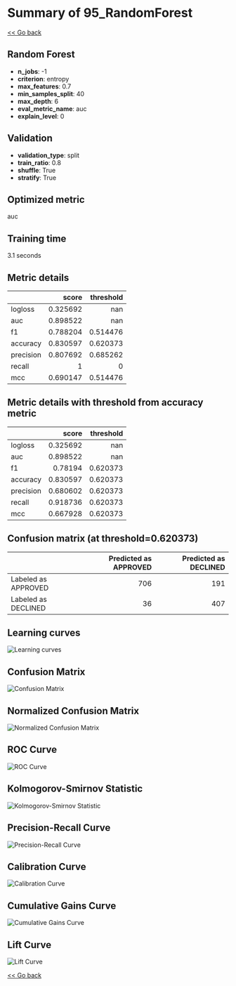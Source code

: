 # Summary of 95_RandomForest

[<< Go back](../README.md)


## Random Forest
- **n_jobs**: -1
- **criterion**: entropy
- **max_features**: 0.7
- **min_samples_split**: 40
- **max_depth**: 6
- **eval_metric_name**: auc
- **explain_level**: 0

## Validation
 - **validation_type**: split
 - **train_ratio**: 0.8
 - **shuffle**: True
 - **stratify**: True

## Optimized metric
auc

## Training time

3.1 seconds

## Metric details
|           |    score |   threshold |
|:----------|---------:|------------:|
| logloss   | 0.325692 |  nan        |
| auc       | 0.898522 |  nan        |
| f1        | 0.788204 |    0.514476 |
| accuracy  | 0.830597 |    0.620373 |
| precision | 0.807692 |    0.685262 |
| recall    | 1        |    0        |
| mcc       | 0.690147 |    0.514476 |


## Metric details with threshold from accuracy metric
|           |    score |   threshold |
|:----------|---------:|------------:|
| logloss   | 0.325692 |  nan        |
| auc       | 0.898522 |  nan        |
| f1        | 0.78194  |    0.620373 |
| accuracy  | 0.830597 |    0.620373 |
| precision | 0.680602 |    0.620373 |
| recall    | 0.918736 |    0.620373 |
| mcc       | 0.667928 |    0.620373 |


## Confusion matrix (at threshold=0.620373)
|                     |   Predicted as APPROVED |   Predicted as DECLINED |
|:--------------------|------------------------:|------------------------:|
| Labeled as APPROVED |                     706 |                     191 |
| Labeled as DECLINED |                      36 |                     407 |

## Learning curves
![Learning curves](learning_curves.png)
## Confusion Matrix

![Confusion Matrix](confusion_matrix.png)


## Normalized Confusion Matrix

![Normalized Confusion Matrix](confusion_matrix_normalized.png)


## ROC Curve

![ROC Curve](roc_curve.png)


## Kolmogorov-Smirnov Statistic

![Kolmogorov-Smirnov Statistic](ks_statistic.png)


## Precision-Recall Curve

![Precision-Recall Curve](precision_recall_curve.png)


## Calibration Curve

![Calibration Curve](calibration_curve_curve.png)


## Cumulative Gains Curve

![Cumulative Gains Curve](cumulative_gains_curve.png)


## Lift Curve

![Lift Curve](lift_curve.png)



[<< Go back](../README.md)
